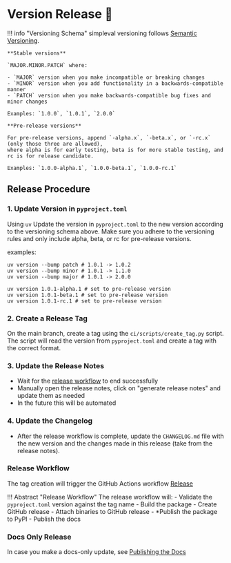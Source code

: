 # Version Release 🚀

!!! info "Versioning Schema"
    simpleval versioning follows [Semantic Versioning](https://semver.org/).

    **Stable versions**

    `MAJOR.MINOR.PATCH` where:
    
    - `MAJOR` version when you make incompatible or breaking changes
    - `MINOR` version when you add functionality in a backwards-compatible manner
    - `PATCH` version when you make backwards-compatible bug fixes and minor changes

    Examples: `1.0.0`, `1.0.1`, `2.0.0`

    **Pre-release versions**

    For pre-release versions, append `-alpha.x`, `-beta.x`, or `-rc.x` (only those three are allowed),
    where alpha is for early testing, beta is for more stable testing, and rc is for release candidate.

    Examples: `1.0.0-alpha.1`, `1.0.0-beta.1`, `1.0.0-rc.1`

## Release Procedure

### 1. Update Version in `pyproject.toml`

Using `uv` Update the version in `pyproject.toml` to the new version according to the versioning schema above. Make sure you adhere to the versioning rules and only include alpha, beta, or rc for pre-release versions.

examples:
```
uv version --bump patch # 1.0.1 -> 1.0.2
uv version --bump minor # 1.0.1 -> 1.1.0
uv version --bump major # 1.0.1 -> 2.0.0

uv version 1.0.1-alpha.1 # set to pre-release version
uv version 1.0.1-beta.1 # set to pre-release version
uv version 1.0.1-rc.1 # set to pre-release version

```

### 2. Create a Release Tag
On the main branch, create a tag using the `ci/scripts/create_tag.py` script. The script will read the version from `pyproject.toml`
and create a tag with the correct format.

### 3. Update the Release Notes

* Wait for the [release workflow](https://github.com/cyberark/simple-llm-eval/actions/workflows/release.yml) to end successfully
* Manually open the release notes, click on "generate release notes" and update them as needed
* In the future this will be automated

### 4. Update the Changelog

* After the release workflow is complete, update the `CHANGELOG.md` file with the new version and the changes made in this release (take from the release notes).

### Release Workflow

The tag creation will trigger the GitHub Actions workflow [Release](https://github.com/cyberark/simple-llm-eval/actions/workflows/ci.yml)


!!! Abstract "Release Workflow"
    The release workflow will:
    - Validate the `pyproject.toml` version against the tag name
    - Build the package
    - Create GitHub release
    - Attach binaries to GitHub release
    - *Publish the package to PyPI
    - Publish the docs


### Docs Only Release
In case you make a docs-only update, see [Publishing the Docs](../developers/dev-notes.md/#publishing-the-docs)

<br>
